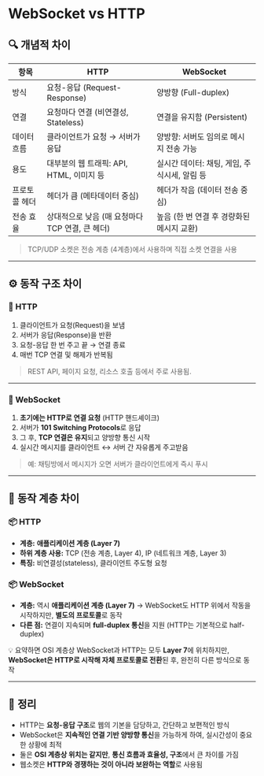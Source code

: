 # WebSocket vs HTTP

## 🔍 개념적 차이

| 항목      | HTTP                           | WebSocket                   |
| ------- | ------------------------------ | --------------------------- |
| 방식      | 요청-응답 (Request-Response)       | 양방향 (Full-duplex)           |
| 연결      | 요청마다 연결 (비연결성, Stateless)      | 연결을 유지함 (Persistent)        |
| 데이터 흐름  | 클라이언트가 요청 → 서버가 응답             | 양방향: 서버도 임의로 메시지 전송 가능      |
| 용도      | 대부분의 웹 트래픽: API, HTML, 이미지 등   | 실시간 데이터: 채팅, 게임, 주식시세, 알림 등 |
| 프로토콜 헤더 | 헤더가 큼 (메타데이터 중심)               | 헤더가 작음 (데이터 전송 중심)          |
| 전송 효율   | 상대적으로 낮음 (매 요청마다 TCP 연결, 큰 헤더) | 높음 (한 번 연결 후 경량화된 메시지 교환)   |

> TCP/UDP 소켓은 전송 계층 (4계층)에서 사용하며 직접 소켓 연결을 사용

---

## ⚙️ 동작 구조 차이

### 🔸 HTTP

1. 클라이언트가 요청(Request)을 보냄
2. 서버가 응답(Response)을 반환
3. 요청-응답 한 번 주고 끝 → 연결 종료
4. 매번 TCP 연결 및 해제가 반복됨

> REST API, 페이지 요청, 리소스 호출 등에서 주로 사용됨.

---

### 🔸 WebSocket

1. **초기에는 HTTP로 연결 요청** (HTTP 핸드셰이크)
2. 서버가 **101 Switching Protocols**로 응답
3. 그 후, **TCP 연결은 유지**되고 양방향 통신 시작
4. 실시간 메시지를 클라이언트 ↔ 서버 간 자유롭게 주고받음

> 예: 채팅방에서 메시지가 오면 서버가 클라이언트에게 즉시 푸시

---

## 🧱 동작 계층 차이

### 📦 HTTP

* **계층:** **애플리케이션 계층 (Layer 7)**
* **하위 계층 사용:** TCP (전송 계층, Layer 4), IP (네트워크 계층, Layer 3)
* **특징:** 비연결성(stateless), 클라이언트 주도형 요청

### 📦 WebSocket

* **계층:** 역시 **애플리케이션 계층 (Layer 7)**
  → WebSocket도 HTTP 위에서 작동을 시작하지만, **별도의 프로토콜**로 동작
* **다른 점:** 연결이 지속되며 **full-duplex 통신**을 지원
  (HTTP는 기본적으로 half-duplex)

💡 요약하면 OSI 계층상 WebSocket과 HTTP는 모두 **Layer 7**에 위치하지만,
**WebSocket은 HTTP로 시작해 자체 프로토콜로 전환**된 후, 완전히 다른 방식으로 동작

---

## 🎯 정리

* HTTP는 **요청-응답 구조**로 웹의 기본을 담당하고, 간단하고 보편적인 방식
* WebSocket은 **지속적인 연결 기반 양방향 통신**을 가능하게 하여, 실시간성이 중요한 상황에 최적
* 둘은 **OSI 계층상 위치는 같지만**, **통신 흐름과 효율성, 구조**에서 큰 차이를 가짐
* 웹소켓은 **HTTP와 경쟁하는 것이 아니라 보완하는 역할**로 사용됨
